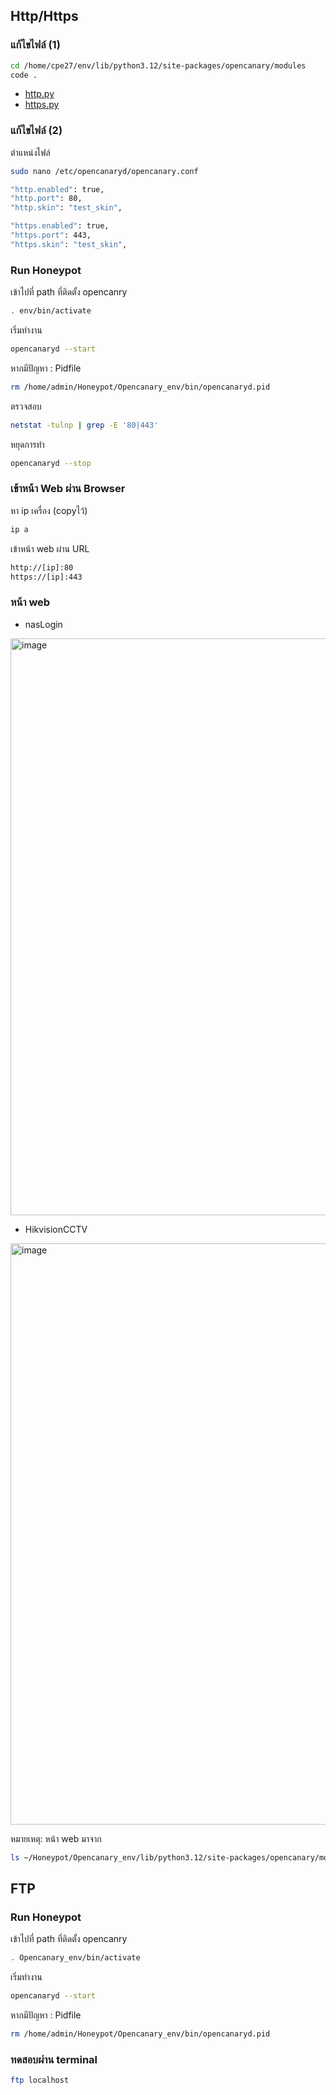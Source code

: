 ## Http/Https
### แก้ไขไฟล์ (1)
```bash
cd /home/cpe27/env/lib/python3.12/site-packages/opencanary/modules
code .
```
* [http.py](/Plugin/Opencannary/modules/http.py)
* [https.py](/Plugin/Opencannary/modules/https.py)
### แก้ไขไฟล์ (2)
ตำแหน่งไฟล์
```bash
sudo nano /etc/opencanaryd/opencanary.conf
```
```bash
"http.enabled": true,
"http.port": 80,
"http.skin": "test_skin",
```
```bash
"https.enabled": true,
"https.port": 443,
"https.skin": "test_skin",
```

### Run Honeypot
เข้าไปที่ path ที่ติดตั้ง opencanry
```bash
. env/bin/activate
```

เริ่มทำงาน
```bash
opencanaryd --start
```
หากมีปัญหา : Pidfile
```bash
rm /home/admin/Honeypot/Opencanary_env/bin/opencanaryd.pid
```

ตรวจสอบ
```bash
netstat -tulnp | grep -E '80|443'
```
หยุดการทำ
```bash
opencanaryd --stop
```

### เข้าหน้า Web ผ่าน Browser
หา ip เครื่อง (copyไว้)
```bash
ip a
```
เข้าหน้า web ผ่าน URL
```bash
http://[ip]:80
https://[ip]:443
```
### หน้า web
- nasLogin
<img width="1808" height="923" alt="image" src="https://github.com/user-attachments/assets/b7133f08-7a13-4d8c-acbc-893a4d871302" />

- HikvisionCCTV
<img width="1856" height="930" alt="image" src="https://github.com/user-attachments/assets/de4ea107-f8de-4b52-bf96-fb1fe364a033" />

หมายเหตุ: หน้า web มาจาก

```bash
ls ~/Honeypot/Opencanary_env/lib/python3.12/site-packages/opencanary/modules/data/http/skin/
```
## FTP

### Run Honeypot
เข้าไปที่ path ที่ติดตั้ง opencanry
```bash
. Opencanary_env/bin/activate
```
เริ่มทำงาน
```bash
opencanaryd --start
```
หากมีปัญหา : Pidfile
```bash
rm /home/admin/Honeypot/Opencanary_env/bin/opencanaryd.pid
```
### ทดสอบผ่าน terminal
```bash
ftp localhost
```
